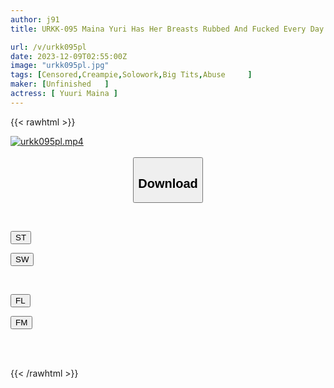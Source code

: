 ```yaml
---
author: j91
title: URKK-095 Maina Yuri Has Her Breasts Rubbed And Fucked Every Day By The Perverted Landlord Next Door.

url: /v/urkk095pl
date: 2023-12-09T02:55:00Z
image: "urkk095pl.jpg"
tags: [Censored,Creampie,Solowork,Big Tits,Abuse	 ]
maker: [Unfinished   ]
actress: [ Yuuri Maina ]
---
```



{{< rawhtml >}}

<div class="video" data-videoid="eAaGkdwrX8sYYD0">
    <a href="javascript:;">
        <img src="/v/urkk095pl/urkk095pl.jpg" width="WIDTH" height="HEIGHT" alt="urkk095pl.mp4" loading="lazy">
    </a>
</div>

<script type="text/javascript" src="https://j91.asia/asset/on-demand-st.js"></script>

<br>
  <link rel="stylesheet" href="https://j91.asia/asset/bs5.css">
  
  <center>
  <button class="btn btn-primary" type="button" data-bs-toggle="collapse" data-bs-target=".multi-collapse" aria-expanded="false" aria-controls="multiCollapseExample1 multiCollapseExample2"><h2>Download</h2></button></center>
</p>
<div class="row">
  <div class="col">
    <div class="collapse multi-collapse" id="multiCollapseExample1">
      <div class="card card-body">
	      	      <br>
<div class="buttons">  
<p><a href="https://streamtape.to/v/eAaGkdwrX8sYYD0" target="_blank"><button class="btn-hover color-3"><i class="fa fa-download"></i> ST</button></a></p>
<p><a href="https://flaswish.com/ey3ql6vnhhqo" target="_blank"><button class="btn-hover color-2"><i class="fa fa-download"></i> SW</button></a></p></div>
    </div>
  </div>
</div>
  <div class="col">
    <div class="collapse multi-collapse" id="multiCollapseExample2">
      <div class="card card-body">
	      <br>
<div class="buttons">
<p><a href="javascript:;" target="_blank"><button class="btn-hover color-9"><i class="fa fa-download"></i> FL</button></a></p>
<p><a href="javascript:;" target="_blank"><button class="btn-hover color-8"><i class="fa fa-download"></i> FM</button></a></p></div>
<br><br>
      </div>
    </div>
  </div>
</div>

{{< /rawhtml >}}